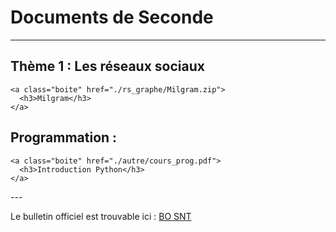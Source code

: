 # Documents de Seconde


<link rel="stylesheet" href="../assets/style.css" />


---

## Thème 1 : Les réseaux sociaux

<div class="cours-section">
  <div class="boites-lecons">

    <a class="boite" href="./rs_graphe/Milgram.zip">
      <h3>Milgram</h3>
    </a>

  </div>
</div>

<!--

---

## Thème 1 : Internet

<div class="cours-section">
  <div class="boites-lecons">

  </div>
</div>

---

## Thème 2 : Le Web

<div class="cours-section">
  <div class="boites-lecons">


  </div>
</div>


---

## Thème 4 : Les données structurées et leur traitement

<div class="cours-section">
  <div class="boites-lecons">


  </div>
</div>

---

## Thème 5 : Localisation, cartographie et mobilité

<div class="cours-section">
  <div class="boites-lecons">



  </div>
</div>

---

## Thème 6 : Informatique embarquée et objet connectés

<div class="cours-section">
  <div class="boites-lecons">


  </div>
</div>

---

## Thème 7 : La photographie numérique

<div class="cours-section">
  <div class="boites-lecons">



  </div>
</div>

-->

## Programmation :

<div class="cours-section">
  <div class="boites-lecons">

    <a class="boite" href="./autre/cours_prog.pdf">
      <h3>Introduction Python</h3>
    </a>

  </div>
</div>
---

Le bulletin officiel est trouvable ici : [BO SNT](BO_SNT.pdf)


